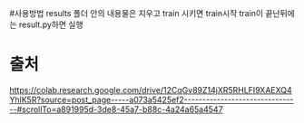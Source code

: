 #사용방법
results 폴더 안의 내용물은 지우고 train 시키면 train시작
train이 끝난뒤에는 result.py하면 실행
# 출처
https://colab.research.google.com/drive/12CqGv89Z14jXR5RHLFI9XAEXQ4YhlK5R?source=post_page-----a073a5425ef2--------------------------------#scrollTo=a891995d-3de8-45a7-b88c-4a24a65a4547